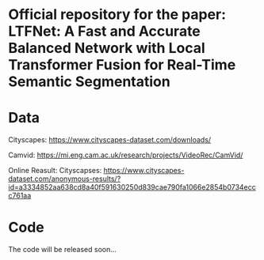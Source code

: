 # Official repository for the paper: LTFNet: A Fast and Accurate Balanced Network with Local Transformer Fusion for Real-Time Semantic Segmentation
# Data
Cityscapes: https://www.cityscapes-dataset.com/downloads/

Camvid: https://mi.eng.cam.ac.uk/research/projects/VideoRec/CamVid/

Online Reasult:
Cityscapses: https://www.cityscapes-dataset.com/anonymous-results/?id=a3334852aa638cd8a40f591630250d839cae790fa1066e2854b0734eccc761aa
# Code
The code will be released soon...
